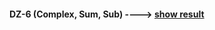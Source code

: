 ####  DZ-6 (Complex, Sum, Sub)   ---->     [show result](https://artyom-zhidkov.github.io/DZ_Hillel/DZ-6/)
